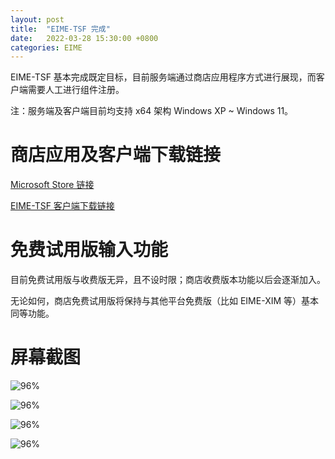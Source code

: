 ```yaml
---
layout: post
title:  "EIME-TSF 完成"
date:   2022-03-28 15:30:00 +0800
categories: EIME
---
```


EIME-TSF 基本完成既定目标，目前服务端通过商店应用程序方式进行展现，而客户端需要人工进行组件注册。

注：服务端及客户端目前均支持 x64 架构 Windows XP ~ Windows 11。


# 商店应用及客户端下载链接

[Microsoft Store 链接](https://www.microsoft.com/store/apps/9NFZN61GQHF8 "ETK++ 输入法扩展组件及潮州白话字输入法商店应用下载")

[EIME-TSF 客户端下载链接](https://donanthonylee.github.io/eime/2022/03/30/eime-tsf-client.html "EIME-TSF 客户端下载")


# 免费试用版输入功能

目前免费试用版与收费版无异，且不设时限；商店收费版本功能以后会逐渐加入。

无论如何，商店免费试用版将保持与其他平台免费版（比如 EIME-XIM 等）基本同等功能。


# 屏幕截图


![96%](https://media.githubusercontent.com/media/DonAnthonyLee/DonAnthonyLee.github.io/main/images/eime-over-the-spot.png)

![96%](https://media.githubusercontent.com/media/DonAnthonyLee/DonAnthonyLee.github.io/main/images/eime-on-the-spot.png)

![96%](https://media.githubusercontent.com/media/DonAnthonyLee/DonAnthonyLee.github.io/main/images/eime-third-party-addons.png)

![96%](https://media.githubusercontent.com/media/DonAnthonyLee/DonAnthonyLee.github.io/main/images/eime-tsf-smode.png)

